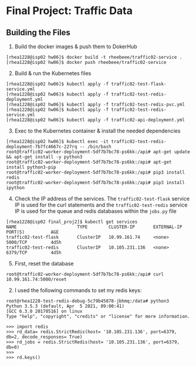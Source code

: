 # Final Project: Traffic Data

## **Building the Files**

1. Build the docker images & push them to DokerHub
```
[rhea1228@isp02 hw06]$ docker build -t rheebeee/traffic02-service .
[rhea1228@isp02 hw06]$ docker push rheebeee/traffic02-service
```
2. Build & run the Kubernetes files
```
[rhea1228@isp02 hw06]$ kubectl apply -f traffic02-test-flask-service.yml
[rhea1228@isp02 hw06]$ kubectl apply -f traffic02-test-redis-deployment.yml
[rhea1228@isp02 hw06]$ kubectl apply -f traffic02-test-redis-pvc.yml
[rhea1228@isp02 hw06]$ kubectl apply -f traffic02-test-redis-service.yml
[rhea1228@isp02 hw06]$ kubectl apply -f traffic02-api-deployment.yml
```

3. Exec to the Kubernetes container & install the needed dependencies
```
[rhea1228@isp02 hw06]$ kubectl exec -it traffic02-test-redis-deployment-7b7fc4667c-227rq -- /bin/bash
root@traffic02-worker-deployment-5df7b7bc78-ps6kk:/api# apt-get update && apt-get install -y python3
root@traffic02-worker-deployment-5df7b7bc78-ps6kk:/api# apt-get install python3-pip
root@traffic02-worker-deployment-5df7b7bc78-ps6kk:/api# pip3 install redis
root@traffic02-worker-deployment-5df7b7bc78-ps6kk:/api# pip3 install ipython
```

4. Check the IP address of the services. The ```traffic02-test-flask``` service IP is used for the curl statements and the ```traffic02-test-redis``` service IP is used for the queue and redis databases within the ```jobs.py``` file

```
[rhea1228@isp02 final_proj2]$ kubectl get services
NAME                       TYPE        CLUSTER-IP       EXTERNAL-IP   PORT(S)          AGE
traffic02-test-flask       ClusterIP   10.99.161.74     <none>        5000/TCP         4d5h
traffic02-test-redis       ClusterIP   10.105.231.136   <none>        6379/TCP         4d5h
```

5. First, reset the database
```
root@traffic02-worker-deployment-5df7b7bc78-ps6kk:/api# curl 10.99.161.74:5000/reset
```

2. I used the following commands to set my redis keys:
```
root@rhea1228-test-redis-debug-5c79b45878-jbhmq:/data# python3
Python 3.5.3 (default, Apr  5 2021, 09:00:41)
[GCC 6.3.0 20170516] on linux
Type "help", "copyright", "credits" or "license" for more information.

>>> import redis
>>> rd_data= redis.StrictRedis(host= '10.105.231.136', port=6379, db=2, decode_responses= True)
>>> rd_jobs = redis.StrictRedis(host= '10.105.231.136', port=6379, db=0)
>>> 
>>> rd.keys()

```


